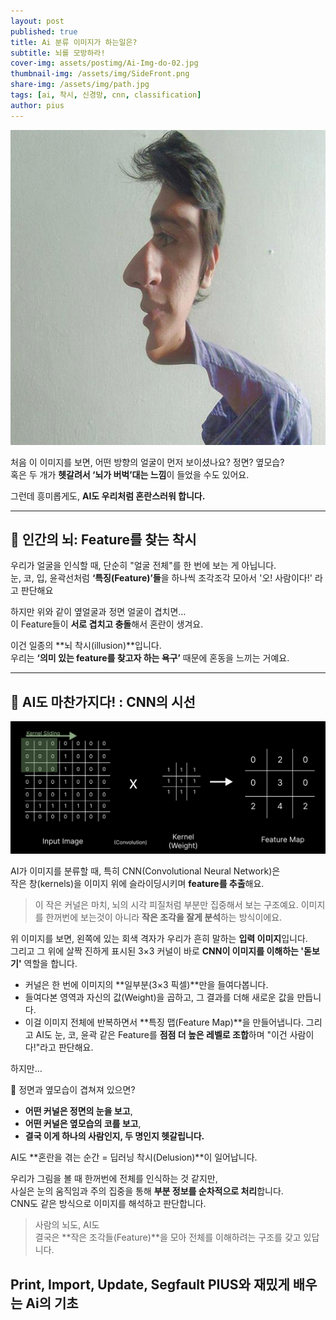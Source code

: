 ```yaml
---
layout: post
published: true
title: Ai 분류 이미지가 하는일은?
subtitle: 뇌를 모방하라!
cover-img: assets/postimg/Ai-Img-do-02.jpg
thumbnail-img: /assets/img/SideFront.png
share-img: /assets/img/path.jpg
tags: [ai, 착시, 신경망, cnn, classification]
author: pius
---
```



   
![Side and Front Image](https://raw.githubusercontent.com/piusAI/piusai.github.io/master/assets/postimg/SideFront.png)

처음 이 이미지를 보면, 어떤 방향의 얼굴이 먼저 보이셨나요?
정면? 옆모습?  
혹은 두 개가 **헷갈려서 ‘뇌가 버벅’대는 느낌**이 들었을 수도 있어요.

그런데 흥미롭게도, **AI도 우리처럼 혼란스러워 합니다.**

---

## 🧠 인간의 뇌: Feature를 찾는 착시

우리가 얼굴을 인식할 때, 단순히 "얼굴 전체"를 한 번에 보는 게 아닙니다.  
눈, 코, 입, 윤곽선처럼 **‘특징(Feature)’들**을 하나씩 조각조각 모아서 '오! 사람이다!' 라고 판단해요

하지만 위와 같이 옆얼굴과 정면 얼굴이 겹치면…  
이 Feature들이 **서로 겹치고 충돌**해서 혼란이 생겨요.

이건 일종의 **뇌 착시(illusion)**입니다.  
우리는 **‘의미 있는 feature를 찾고자 하는 욕구’** 때문에 혼동을 느끼는 거예요.

---

## 🧠 AI도 마찬가지다! : CNN의 시선

![Convolution](https://raw.githubusercontent.com/piusAI/piusai.github.io/master/assets/postimg/Ai-Img-do-01.jpg)

AI가 이미지를 분류할 때, 특히 CNN(Convolutional Neural Network)은  
작은 창(kernels)을 이미지 위에 슬라이딩시키며 **feature를 추출**해요.

> 이 작은 커널은 마치, 뇌의 시각 피질처럼 부분만 집중해서 보는 구조예요.
> 이미지를 한꺼번에 보는것이 아니라 **작은 조각을 잘게 분석**하는 방식이에요.

위 이미지를 보면, 왼쪽에 있는 회색 격자가 우리가 흔히 말하는 **입력 이미지**입니다.  
그리고 그 위에 살짝 진하게 표시된 3×3 커널이 바로 **CNN이 이미지를 이해하는 '돋보기'** 역할을 합니다.

- 커널은 한 번에 이미지의 **일부분(3×3 픽셀)**만을 들여다봅니다.
- 들여다본 영역과 자신의 값(Weight)을 곱하고, 그 결과를 더해 새로운 값을 만듭니다.
- 이걸 이미지 전체에 반복하면서 **특징 맵(Feature Map)**을 만들어냅니다.
그리고 AI도 눈, 코, 윤곽 같은 Feature를 **점점 더 높은 레벨로 조합**하며 "이건 사람이다!"라고 판단해요.

하지만…

👀 정면과 옆모습이 겹쳐져 있으면?

- **어떤 커널은 정면의 눈을 보고**,  
- **어떤 커널은 옆모습의 코를 보고**,  
- **결국 이게 하나의 사람인지, 두 명인지 헷갈립니다.**

AI도 **혼란을 겪는 순간 = 딥러닝 착시(Delusion)**이 일어납니다.


우리가 그림을 볼 때 한꺼번에 전체를 인식하는 것 같지만,  
사실은 눈의 움직임과 주의 집중을 통해 **부분 정보를 순차적으로 처리**합니다.  
CNN도 같은 방식으로 이미지를 해석하고 판단합니다.

> 사람의 뇌도, AI도  
> 결국은 **작은 조각들(Feature)**을 모아 전체를 이해하려는 구조를 갖고 있답니다.

Print, Import, Update, Segfault
PIUS와 재밌게 배우는 Ai의 기초
---




